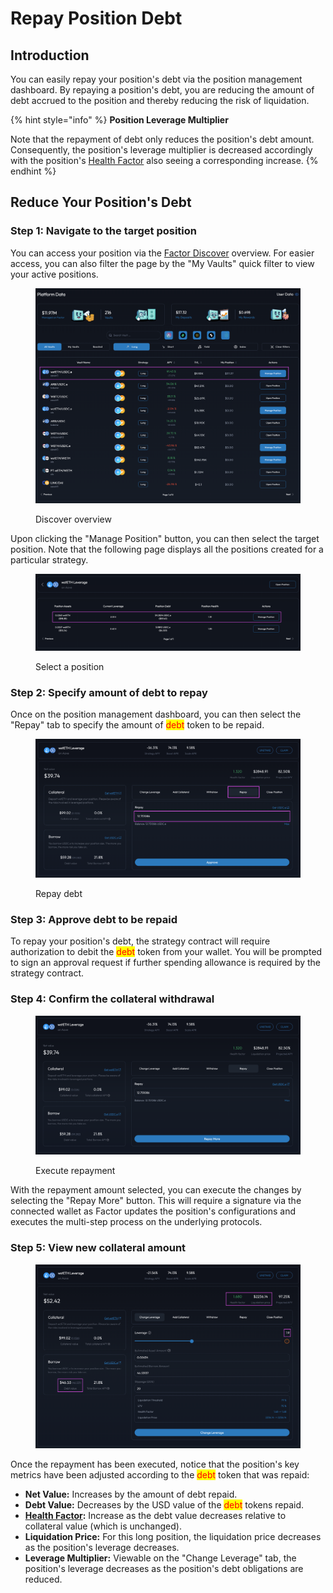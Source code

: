 # Repay Position Debt

## Introduction

You can easily repay your position's debt via the position management dashboard. By repaying a position's debt, you are reducing the amount of debt accrued to the position and thereby reducing the risk of liquidation.

{% hint style="info" %}
**Position Leverage Multiplier**

Note that the repayment of debt only reduces the position's debt amount. Consequently, the position's leverage multiplier is decreased accordingly with the position's [Health Factor](../../../getting-started/glossary.md#health-factor) also seeing a corresponding increase.
{% endhint %}

## Reduce Your Position's Debt

### Step 1: Navigate to the target position

You can access your position via the [Factor Discover](https://app.factor.fi/discover) overview. For easier access, you can also filter the page by the "My Vaults" quick filter to view your active positions.

<figure><img src="../../../.gitbook/assets/Discover_Leverage_ViewExisting.png" alt=""><figcaption><p>Discover overview</p></figcaption></figure>

Upon clicking the "Manage Position" button, you can then select the target position. Note that the following page displays all the positions created for a particular strategy.

<figure><img src="../../../.gitbook/assets/Discover_Leverage_RepaySelect.png" alt=""><figcaption><p>Select a position</p></figcaption></figure>

### Step 2: Specify amount of debt to repay

Once on the position management dashboard, you can then select the "Repay" tab to specify the amount of <mark style="color:red;">debt</mark> token to be repaid.

<figure><img src="../../../.gitbook/assets/Discover_Leverage_RepayApprove.png" alt=""><figcaption><p>Repay debt</p></figcaption></figure>

### Step 3: Approve debt to be repaid

To repay your position's debt, the strategy contract will require authorization to debit the <mark style="color:red;">debt</mark> token from your wallet. You will be prompted to sign an approval request if further spending allowance is required by the strategy contract.

### Step 4: Confirm the collateral withdrawal

<figure><img src="../../../.gitbook/assets/Discover_Leverage_Repay.png" alt=""><figcaption><p>Execute repayment</p></figcaption></figure>

With the repayment amount selected, you can execute the changes by selecting the "Repay More" button. This will require a signature via the connected wallet as Factor updates the position's configurations and executes the multi-step process on the underlying protocols.

### Step 5: View new collateral amount

<figure><img src="../../../.gitbook/assets/Discover_Leverage_RepaySuccess.png" alt=""><figcaption></figcaption></figure>

Once the repayment has been executed, notice that the position's key metrics have been adjusted according to the <mark style="color:red;">debt</mark> token that was repaid:

* **Net Value:** Increases by the amount of debt repaid.
* **Debt Value:** Decreases by the USD value of the <mark style="color:red;">debt</mark> tokens repaid.
* [**Health Factor**](../../../getting-started/glossary.md#health-factor)**:** Increase as the debt value decreases relative to collateral value (which is unchanged).
* **Liquidation Price:** For this long position, the liquidation price decreases as the position's leverage decreases.
* **Leverage Multiplier:** Viewable on the "Change Leverage" tab, the position's leverage decreases as the position's debt obligations are reduced.
